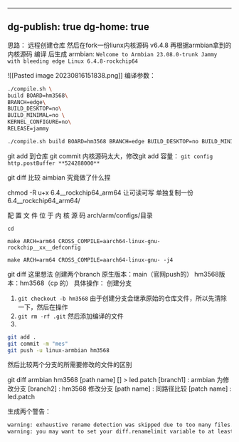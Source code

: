 
---
dg-publish: true
dg-home: true
---

思路：
远程创建仓库
然后在fork一份liunx内核源码 v6.4.8
再根据armbian拿到的内核源码 编译 后生成 
armbian: 
`Welcome to Armbian 23.08.0-trunk Jammy with bleeding edge Linux 6.4.8-rockchip64`

![[Pasted image 20230816151838.png]]
编译参数：
```BASH
./compile.sh \
build BOARD=hm3568\
BRANCH=edge\
BUILD_DESKTOP=no\
BUILD_MINIMAL=no \
KERNEL_CONFIGURE=no\
RELEASE=jammy

./compile.sh build BOARD=hm3568 BRANCH=edge BUILD_DESKTOP=no BUILD_MINIMAL=no KERNEL_CONFIGURE=no RELEASE=jammy
```



git add 到仓库 git commit 
内核源码太大，修改git add 容量：
`git config http.postBuffer **524288000**`


git diff 比较 aimbian 究竟做了什么捏

chmod -R u+x 6.4__rockchip64_arm64 让可读可写
单独复制一份 6.4__rockchip64_arm64/

配 置 文 件 位 于 内 核 源 码 arch/arm/configs/目录

`cd` 

`make ARCH=arm64 CROSS_COMPILE=aarch64-linux-gnu- rockchip__xx__defconfig`
    
`make ARCH=arm64 CROSS_COMPILE=aarch64-linux-gnu- -j4 `

git diff  这里想法
创建两个branch
原生版本：main（官网push的）
hm3568版本：hm3568（cp 的）
具体操作：
创建分支
1. `git checkout -b hm3568`
由于创建分支会继承原始的仓库文件，所以先清除一下，然后在操作
2. `git rm -rf .git`
然后添加编译的文件
3. 
``` BASH
git add . 
git commit -m "mes"
git push -u linux-armbian hm3568
```


然后比较两个分支的所需要修改的文件的区别

git diff armbian hm3568 [path name]  [] > led.patch
[branch1] : armbian  为修改分支
[branch2] : hm3568 修改分支
[path name] : 同路径比较
[patch name] : led.patch 

生成两个警告：
``` BASH
warning: exhaustive rename detection was skipped due to too many files. 
warning: you may want to set your diff.renamelimit variable to at least 80290 and retry the command.
```

